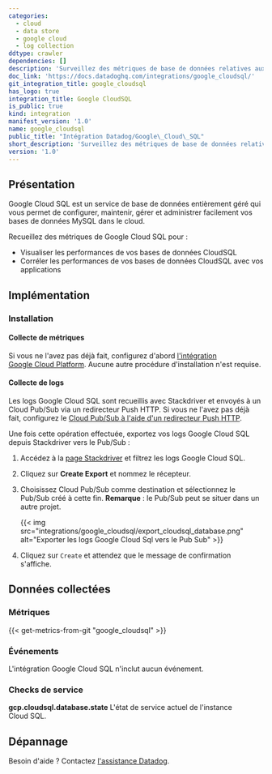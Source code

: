 ```yaml
---
categories:
  - cloud
  - data store
  - google cloud
  - log collection
ddtype: crawler
dependencies: []
description: 'Surveillez des métriques de base de données relatives aux performances, à la santé et à la réplication.'
doc_link: 'https://docs.datadoghq.com/integrations/google_cloudsql/'
git_integration_title: google_cloudsql
has_logo: true
integration_title: Google CloudSQL
is_public: true
kind: integration
manifest_version: '1.0'
name: google_cloudsql
public_title: "Intégration Datadog/Google\_Cloud\_SQL"
short_description: 'Surveillez des métriques de base de données relatives aux performances, à la santé et à la réplication.'
version: '1.0'
---
```

## Présentation
Google Cloud SQL est un service de base de données entièrement géré qui vous permet de configurer, maintenir, gérer et administrer facilement vos bases de données MySQL dans le cloud.

Recueillez des métriques de Google Cloud SQL pour :

* Visualiser les performances de vos bases de données CloudSQL
* Corréler les performances de vos bases de données CloudSQL avec vos applications

## Implémentation
### Installation
#### Collecte de métriques
Si vous ne l'avez pas déjà fait, configurez d'abord [l'intégration Google Cloud Platform][1]. Aucune autre procédure d'installation n'est requise.

#### Collecte de logs
Les logs Google Cloud SQL sont recueillis avec Stackdriver et envoyés à un Cloud Pub/Sub via un redirecteur Push HTTP. Si vous ne l'avez pas déjà fait, configurez le [Cloud Pub/Sub à l'aide d'un redirecteur Push HTTP][2].

Une fois cette opération effectuée, exportez vos logs Google Cloud SQL depuis Stackdriver vers le Pub/Sub :

1. Accédez à la [page Stackdriver][3] et filtrez les logs Google Cloud SQL.
2. Cliquez sur **Create Export** et nommez le récepteur.
3. Choisissez Cloud Pub/Sub comme destination et sélectionnez le Pub/Sub créé à cette fin. **Remarque** : le Pub/Sub peut se situer dans un autre projet.

    {{< img src="integrations/google_cloudsql/export_cloudsql_database.png" alt="Exporter les logs Google Cloud Sql vers le Pub Sub" >}}

4. Cliquez sur `Create` et attendez que le message de confirmation s'affiche.

## Données collectées
### Métriques
{{< get-metrics-from-git "google_cloudsql" >}}


### Événements
L'intégration Google Cloud SQL n'inclut aucun événement.

### Checks de service
**gcp.cloudsql.database.state**
L'état de service actuel de l'instance Cloud SQL.

## Dépannage
Besoin d'aide ? Contactez [l'assistance Datadog][5].

[1]: https://docs.datadoghq.com/fr/integrations/google_cloud_platform
[2]: https://docs.datadoghq.com/fr/integrations/google_cloud_platform/#log-collection
[3]: https://console.cloud.google.com/logs/viewer
[4]: https://github.com/DataDog/dogweb/blob/prod/integration/google_cloudsql/google_cloudsql_metadata.csv
[5]: https://docs.datadoghq.com/fr/help


